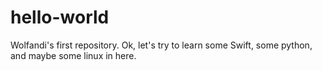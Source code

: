 # hello-world
Wolfandi's first repository.
Ok, let's try to learn some Swift, some python, and maybe some linux in here.
